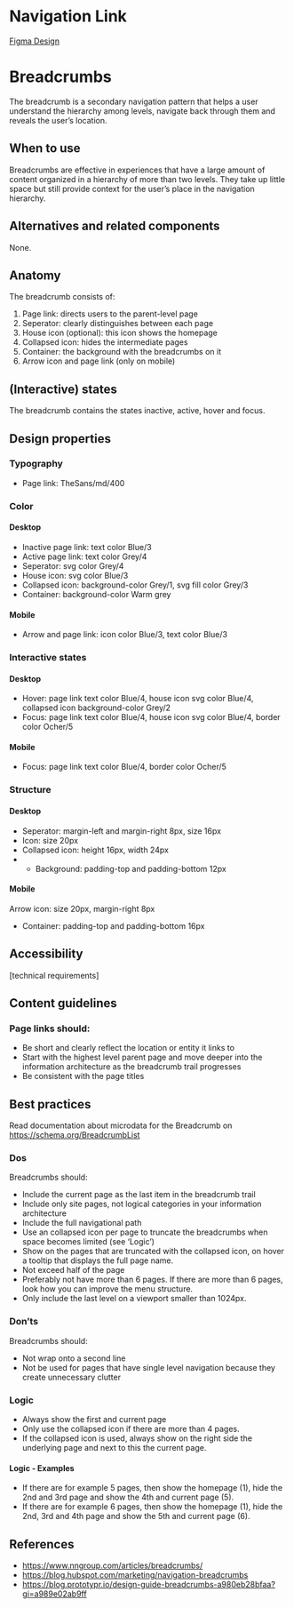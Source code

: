 # Navigation Link

[Figma Design](https://www.figma.com/file/JpoY3waVoQGlLQzQXTL9nn/Design-System-Gemeente-Den-Haag?node-id=1569%3A5671)

# Breadcrumbs

The breadcrumb is a secondary navigation pattern that helps a user understand the hierarchy among levels, navigate back through them and reveals the user’s location.

## When to use

Breadcrumbs are effective in experiences that have a large amount of content organized in a hierarchy of more than two levels. They take up little space but still provide context for the user’s place in the navigation hierarchy.

## Alternatives and related components

None.

## Anatomy

The breadcrumb consists of:

1. Page link: directs users to the parent-level page
2. Seperator: clearly distinguishes between each page
3. House icon (optional): this icon shows the homepage
4. Collapsed icon: hides the intermediate pages
5. Container: the background with the breadcrumbs on it
6. Arrow icon and page link (only on mobile)

## (Interactive) states

The breadcrumb contains the states inactive, active, hover and focus.

## Design properties

### Typography

- Page link: TheSans/md/400

### Color

#### Desktop

- Inactive page link: text color Blue/3
- Active page link: text color Grey/4
- Seperator: svg color Grey/4
- House icon: svg color Blue/3
- Collapsed icon: background-color Grey/1, svg fill color Grey/3
- Container: background-color Warm grey

#### Mobile

- Arrow and page link: icon color Blue/3, text color Blue/3

### Interactive states

#### Desktop

- Hover: page link text color Blue/4, house icon svg color Blue/4, collapsed icon background-color Grey/2
- Focus: page link text color Blue/4, house icon svg color Blue/4, border color Ocher/5

#### Mobile

- Focus: page link text color Blue/4, border color Ocher/5

### Structure

#### Desktop

- Seperator: margin-left and margin-right 8px, size 16px
- Icon: size 20px
- Collapsed icon: height 16px, width 24px
- - Background: padding-top and padding-bottom 12px

#### Mobile

Arrow icon: size 20px, margin-right 8px

- Container: padding-top and padding-bottom 16px

## Accessibility

[technical requirements]

## Content guidelines

### Page links should:

- Be short and clearly reflect the location or entity it links to
- Start with the highest level parent page and move deeper into the information architecture as the breadcrumb trail progresses
- Be consistent with the page titles

## Best practices

Read documentation about microdata for the Breadcrumb on https://schema.org/BreadcrumbList

### Dos

Breadcrumbs should:

- Include the current page as the last item in the breadcrumb trail
- Include only site pages, not logical categories in your information architecture
- Include the full navigational path
- Use an collapsed icon per page to truncate the breadcrumbs when space becomes limited (see ‘Logic’)
- Show on the pages that are truncated with the collapsed icon, on hover a tooltip that displays the full page name.
- Not exceed half of the page
- Preferably not have more than 6 pages. If there are more than 6 pages, look how you can improve the menu structure.
- Only include the last level on a viewport smaller than 1024px.

### Don’ts

Breadcrumbs should:

- Not wrap onto a second line
- Not be used for pages that have single level navigation because they create unnecessary clutter

### Logic

- Always show the first and current page
- Only use the collapsed icon if there are more than 4 pages.
- If the collapsed icon is used, always show on the right side the underlying page and next to this the current page.

#### Logic - Examples

- If there are for example 5 pages, then show the homepage (1), hide the 2nd and 3rd page and show the 4th and current page (5).
- If there are for example 6 pages, then show the homepage (1), hide the 2nd, 3rd and 4th page and show the 5th and current page (6).

## References

- https://www.nngroup.com/articles/breadcrumbs/
- https://blog.hubspot.com/marketing/navigation-breadcrumbs
- https://blog.prototypr.io/design-guide-breadcrumbs-a980eb28bfaa?gi=a989e02ab9ff
